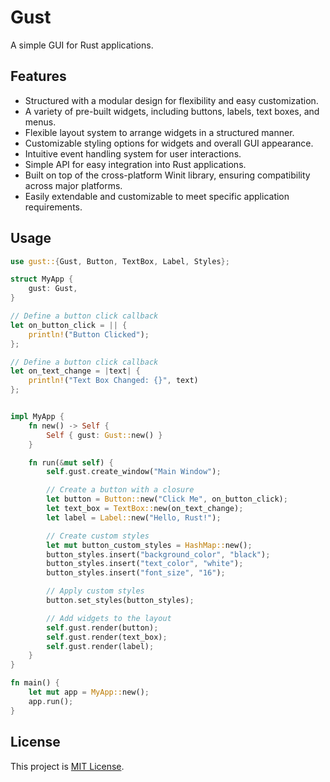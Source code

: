 # Gust

A simple GUI for Rust applications.

## Features

- Structured with a modular design for flexibility and easy customization.
- A variety of pre-built widgets, including buttons, labels, text boxes, and menus.
- Flexible layout system to arrange widgets in a structured manner.
- Customizable styling options for widgets and overall GUI appearance.
- Intuitive event handling system for user interactions.
- Simple API for easy integration into Rust applications.
- Built on top of the cross-platform Winit library, ensuring compatibility across major platforms.
- Easily extendable and customizable to meet specific application requirements.


## Usage

```rust
use gust::{Gust, Button, TextBox, Label, Styles};

struct MyApp {
    gust: Gust,
}

// Define a button click callback
let on_button_click = || {
    println!("Button Clicked");
};

// Define a button click callback
let on_text_change = |text| {
    println!("Text Box Changed: {}", text)
};


impl MyApp {
    fn new() -> Self {
        Self { gust: Gust::new() }
    }

    fn run(&mut self) {
        self.gust.create_window("Main Window");

        // Create a button with a closure
        let button = Button::new("Click Me", on_button_click);
        let text_box = TextBox::new(on_text_change);
        let label = Label::new("Hello, Rust!");

        // Create custom styles
        let mut button_custom_styles = HashMap::new();
        button_styles.insert("background_color", "black");
        button_styles.insert("text_color", "white");
        button_styles.insert("font_size", "16");

        // Apply custom styles
        button.set_styles(button_styles);

        // Add widgets to the layout
        self.gust.render(button);
        self.gust.render(text_box);
        self.gust.render(label);
    }
}

fn main() {
    let mut app = MyApp::new();
    app.run();
}
```

## License

This project is [MIT License](LICENSE).
